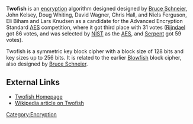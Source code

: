 **Twofish** is an [encryption](encryption "wikilink") algorithm designed
designed by [Bruce Schneier](Bruce_Schneier "wikilink"), John Kelsey,
Doug Whiting, David Wagner, Chris Hall, and Niels Ferguson, Eli Biham
and Lars Knudsen as a candidate for the Advanced Encryption Standard
[AES](AES "wikilink") competition, where it got third place with 31
votes ([Rijndael](Rijndael "wikilink") got 86 votes, and was selected by
[NIST](NIST "wikilink") as the [AES](AES "wikilink"), and
[Serpent](Serpent "wikilink") got 59 votes).

Twofish is a symmetric key block cipher with a block size of 128 bits
and key sizes up to 256 bits. It is related to the earlier
[Blowfish](Blowfish "wikilink") block cipher, also designed by [Bruce
Schneier](Bruce_Schneier "wikilink").

## External Links

- [Twofish Homepage](http://www.schneier.com/twofish.html)
- [Wikipedia article on Twofish](http://en.wikipedia.org/wiki/Twofish)

[Category:Encryption](Category:Encryption "wikilink")